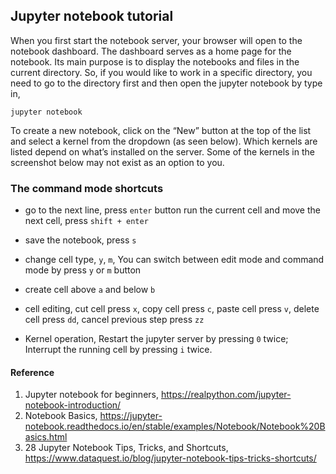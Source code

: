 ## Jupyter notebook tutorial
When you first start the notebook server, your browser will open to the notebook dashboard. The dashboard serves as a home page for the notebook. Its main purpose is to display the notebooks and files in the current directory. So, if you would like to work in a specific directory, you need to go to the directory first and then open the jupyter notebook by type in, 

```jupyter notebook```

To create a new notebook, click on the “New” button at the top of the list and select a kernel from the dropdown (as seen below). Which kernels are listed depend on what’s installed on the server. Some of the kernels in the screenshot below may not exist as an option to you.

### The command mode shortcuts
  - go to the next line, press `enter` button
run the current cell and move the next cell, press `shift + enter`

  - save the notebook, press `s`
  
  - change cell type, `y`, `m`, You can switch between edit mode and command mode by press `y` or `m` button

  - create cell above `a` and below `b`

  - cell editing, cut cell press `x`, copy cell press `c`, paste cell press `v`, delete cell press `dd`, cancel previous step press `zz`

  - Kernel operation, Restart the jupyter server by pressing `0` twice; Interrupt the running cell by pressing `i` twice.

#### Reference
1. Jupyter notebook for beginners, https://realpython.com/jupyter-notebook-introduction/
2. Notebook Basics, https://jupyter-notebook.readthedocs.io/en/stable/examples/Notebook/Notebook%20Basics.html
3. 28 Jupyter Notebook Tips, Tricks, and Shortcuts, https://www.dataquest.io/blog/jupyter-notebook-tips-tricks-shortcuts/
